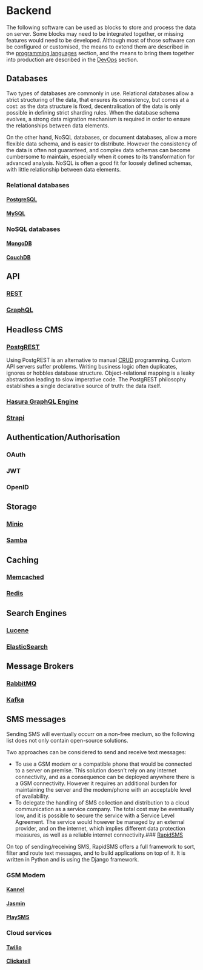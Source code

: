 # Backend

The following software can be used as blocks to store and process the data on server. Some blocks may need to be integrated together, or missing features would need to be developed. Although most of those software can be configured or customised, the means to extend them are described in the [programming languages](/languages) section, and the means to bring them together into production are described in the [DevOps](/devops) section.

## Databases

Two types of databases are commonly in use. Relational databases allow a strict structuring of the data, that ensures its consistency, but comes at a cost: as the data structure is fixed, decentralisation of the data is only possible in defining strict sharding rules. When the database schema evolves, a strong data migration mechanism is required in order to ensure the relationships between data elements.

On the other hand, NoSQL databases, or document databases, allow a more flexible data schema, and is easier to distribute. However the consistency of the data is often not guaranteed, and complex data schemas can become cumbersome to maintain, especially when it comes to its transformation for advanced analysis. NoSQL is often a good fit for loosely defined schemas, with little relationship between data elements.

### Relational databases

#### [PostgreSQL](https://www.postgresql.org/) <Badges user="postgres" repo="postgres" />

#### [MySQL](https://www.mysql.com/) <Badges user="mysql" repo="mysql-server" />

### NoSQL databases

#### [MongoDB](https://www.mongodb.com/) <Badges user="mongodb" repo="mongo" />

#### [CouchDB](http://couchdb.apache.org/) <Badges user="apache" repo="couchdb" />

## API

### [REST](https://en.wikipedia.org/wiki/Representational_state_transfer)

### [GraphQL](https://graphql.org/)

## Headless CMS

### [PostgREST](http://postgrest.org/) <Badges user="PostgREST" repo="postgrest" />

Using PostgREST is an alternative to manual [CRUD](https://en.wikipedia.org/wiki/Create,_read,_update_and_delete) programming. Custom API servers suffer problems. Writing business logic often duplicates, ignores or hobbles database structure. Object-relational mapping is a leaky abstraction leading to slow imperative code. The PostgREST philosophy establishes a single declarative source of truth: the data itself.

### [Hasura GraphQL Engine](https://hasura.io/) <Badges user="hasura" repo="graphql-engine" />

### [Strapi](https://strapi.io/) <Badges user="strapi" repo="strapi" />

## Authentication/Authorisation

### OAuth

### JWT

### OpenID

## Storage

### [Minio](https://min.io/) <Badges user="minio" repo="minio" />

### [Samba](https://www.samba.org/) <Badges user="samba-team" repo="samba" />

## Caching

### [Memcached](https://memcached.org/) <Badges user="memcached" repo="memcached" />

### [Redis](https://redis.io/) <Badges user="antirez" repo="redis" />

## Search Engines

### [Lucene](https://lucene.apache.org/) <Badges user="apache" repo="lucene-solr" />

### [ElasticSearch](https://www.elastic.co/) <Badges user="elastic" repo="elasticsearch" />

## Message Brokers

### [RabbitMQ](https://www.rabbitmq.com/) <Badges user="rabbitmq" repo="rabbitmq-server" />

### [Kafka](https://kafka.apache.org/) <Badges user="apache" repo="kafka" />

## SMS messages

Sending SMS will eventually occurr on a non-free medium, so the following list does not only contain open-source solutions.

Two approaches can be considered to send and receive text messages:

- To use a GSM modem or a compatible phone that would be connected to a server on premise. This solution doesn't rely on any internet connectivity, and as a consequence can be deployed anywhere there is a GSM connectivity. However it requires an additional burden for maintaining the server and the modem/phone with an acceptable level of availability.
- To delegate the handling of SMS collection and distribution to a cloud communication as a service company. The total cost may be eventually low, and it is possible to secure the service with a Service Level Agreement. The service would however be managed by an external provider, and on the internet, which implies different data protection measures, as well as a reliable internet connectivity.### [RapidSMS](https://www.rapidsms.org/) <Badges user="rapidsms" repo="rapidsms"/>

On top of sending/receiving SMS, RapidSMS offers a full framework to sort, filter and route text messages, and to build applications on top of it. It is written in Python and is using the Django framework.

### GSM Modem

#### [Kannel](https://www.kannel.org/) <Badges user="markjeee" repo="kannel"/>

#### [Jasmin](https://www.jasminsms.com/) <Badges user="jookies" repo="jasmin"/>

#### [PlaySMS](https://playsms.org/) <Badges user="antonraharja" repo="playSMS"/>

### Cloud services

#### [Twilio](https://www.twilio.com/)

#### [Clickatell](https://www.clickatell.com/)
